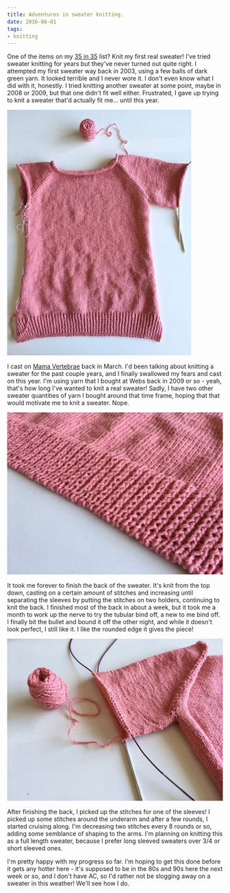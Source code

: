 ```yaml
---
title: Adventures in sweater knitting.
date: 2016-06-01
tags:
- knitting
---
```

One of the items on my [35 in 35](/posts/35-in-35) list? Knit my first real sweater! I've tried sweater knitting for years but they've never turned out quite right. I attempted my first sweater way back in 2003, using a few balls of dark green yarn. It looked terrible and I never wore it. I don't even know what I did with it, honestly. I tried knitting another sweater at some point, maybe in 2008 or 2009, but that one didn't fit well either. Frustrated, I gave up trying to knit a sweater that'd actually fit me... until this year.

![The back of the Mama Vertebrae sweater.](./images/mb-sweater-back.jpg "It's the back of a sweater!")

I cast on [Mama Vertebrae](https://www.ravelry.com/patterns/library/mama-vertebrae) back in March. I'd been talking about knitting a sweater for the past couple years, and I finally swallowed my fears and cast on this year. I'm using yarn that I bought at Webs back in 2009 or so - yeah, that's how long I've wanted to knit a real sweater! Sadly, I have two other sweater quantities of yarn I bought around that time frame, hoping that that would motivate me to knit a sweater. Nope.

![The bind off edging of the Mama Vertebrae sweater.](./images/mb-sweater-bindoff.jpg "I love this bind off.")

It took me forever to finish the back of the sweater. It's knit from the top down, casting on a certain amount of stitches and increasing until separating the sleeves by putting the stitches on two holders, continuing to knit the back. I finished most of the back in about a week, but it took me a month to work up the nerve to try the tubular bind off, a new to me bind off. I finally bit the bullet and bound it off the other night, and while it doesn't look perfect, I still like it. I like the rounded edge it gives the piece!

![One of the sleeves of the Mama Vertebrae sweater.](./images/mb-sweater-sleeve.jpg "Look, a sleeve!")

After finishing the back, I picked up the stitches for one of the sleeves! I picked up some stitches around the underarm and after a few rounds, I started cruising along. I'm decreasing two stitches every 8 rounds or so, adding some semblance of shaping to the arms. I'm planning on knitting this as a full length sweater, because I prefer long sleeved sweaters over 3/4 or short sleeved ones.

I'm pretty happy with my progress so far. I'm hoping to get this done before it gets any hotter here - it's supposed to be in the 80s and 90s here the next week or so, and I don't have AC, so I'd rather not be slogging away on a sweater in this weather! We'll see how I do.
